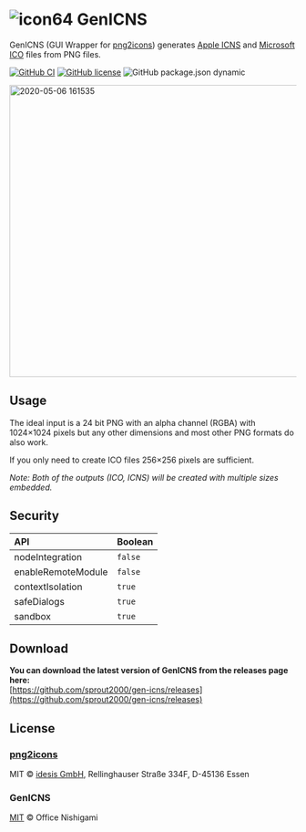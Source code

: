 # ![icon64](https://user-images.githubusercontent.com/52094761/80297794-80f1f580-87c1-11ea-9726-39fa0efe9581.png) GenICNS

GenICNS (GUI Wrapper for [png2icons](https://github.com/idesis-gmbh/png2icons)) generates [Apple ICNS](https://en.wikipedia.org/wiki/Apple_Icon_Image_format) and [Microsoft ICO](https://en.wikipedia.org/wiki/ICO_(file_format)) files from PNG files.

[![GitHub CI](https://github.com/sprout2000/gen-icns/workflows/GitHub%20CI/badge.svg)](https://github.com/sprout2000/gen-icns/actions?query=workflow%3A%22GitHub+CI%22)
[![GitHub license](https://img.shields.io/github/license/sprout2000/gen-icns)](https://github.com/sprout2000/gen-icns/blob/master/LICENSE.md)
![GitHub package.json dynamic](https://img.shields.io/github/package-json/keywords/sprout2000/gen-icns)

<!-- <img width="512" alt="2020-05-02 14 56 28" src="https://user-images.githubusercontent.com/52094761/80856508-92397700-8c85-11ea-9536-63387c6c9ab6.png"> -->
<img width="512" alt="2020-05-06 161535" src="https://user-images.githubusercontent.com/52094761/81147308-fbd2c180-8fb4-11ea-8ac0-76620e6ce2fb.png">

## Usage

The ideal input is a 24 bit PNG with an alpha channel (RGBA) with 1024×1024 pixels but any other dimensions and most other PNG formats do also work. 

If you only need to create ICO files 256×256 pixels are sufficient. 

*Note: Both of the outputs (ICO, ICNS) will be created with multiple sizes embedded.*

## Security

API | Boolean
:--- | :---
nodeIntegration | `false`
enableRemoteModule | `false`
contextIsolation | `true`
safeDialogs | `true`
sandbox | `true`

## Download

**You can download the latest version of GenICNS from the releases page here:**  
[https://github.com/sprout2000/gen-icns/releases](https://github.com/sprout2000/gen-icns/releases)

## License

### [png2icons](https://github.com/idesis-gmbh/png2icons)

MIT © [idesis GmbH](https://www.idesis.de), Rellinghauser Straße 334F, D-45136 Essen

### GenICNS

[MIT](https://github.com/sprout2000/lessview/blob/master/LICENSE.md) © Office Nishigami
